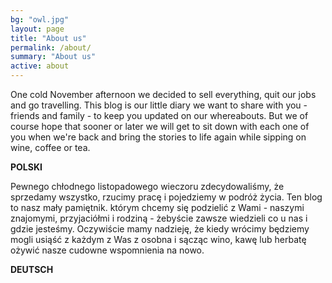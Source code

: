 ```yaml
---
bg: "owl.jpg"
layout: page
title: "About us"
permalink: /about/
summary: "About us"
active: about
---
```


One cold November afternoon we decided to sell everything, quit our jobs and go travelling. This blog is our little diary we want to share with you - friends and family - to keep you updated on our whereabouts. But we of course hope that sooner or later we will get to sit down with each one of you when we're back and bring the stories to life again while sipping on wine, coffee or tea.<br>

<b>POLSKI</b>

Pewnego chłodnego listopadowego wieczoru zdecydowaliśmy, że sprzedamy wszystko, rzucimy pracę i pojedziemy w podróż życia. Ten blog to nasz mały pamiętnik. którym chcemy się podzielić z Wami - naszymi znajomymi, przyjaciółmi i rodziną - żebyście zawsze wiedzieli co u nas i gdzie jesteśmy. Oczywiście mamy nadzieję, że kiedy wrócimy będziemy mogli usiąść z każdym z Was z osobna i sącząc wino, kawę lub herbatę ożywić nasze cudowne wspomnienia na nowo.<br>

<b> DEUTSCH </b>